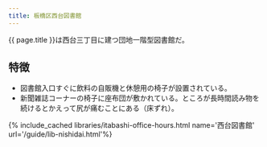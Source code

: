 ```yaml
---
title: 板橋区西台図書館
---
```


{{ page.title }}は西台三丁目に建つ団地一階型図書館だ。

## 特徴

* 図書館入口すぐに飲料の自販機と休憩用の椅子が設置されている。
* 新聞雑誌コーナーの椅子に座布団が敷かれている。ところが長時間読み物を続けるとかえって尻が痛むことにある（床ずれ）。

{% include_cached libraries/itabashi-office-hours.html name='西台図書館' url='/guide/lib-nishidai.html'%}

